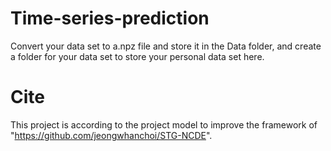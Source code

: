 # Time-series-prediction
Convert your data set to a.npz file and store it in the Data folder, and create a folder for your data set to store your personal data set here.

# Cite
This project is according to the project model to improve the framework of "https://github.com/jeongwhanchoi/STG-NCDE".
